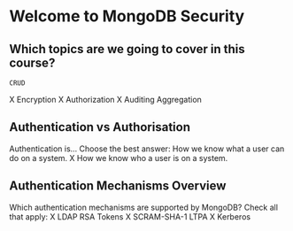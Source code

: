 # Welcome to MongoDB Security

## Which topics are we going to cover in this course?
	CRUD
X	Encryption
X	Authorization
X	Auditing
	Aggregation


## Authentication vs Authorisation
Authentication is...
Choose the best answer:
	How we know what a user can do on a system.
X	How we know who a user is on a system.

## Authentication Mechanisms Overview
Which authentication mechanisms are supported by MongoDB?
Check all that apply:
X	LDAP
	RSA Tokens
X	SCRAM-SHA-1
	LTPA
X	Kerberos